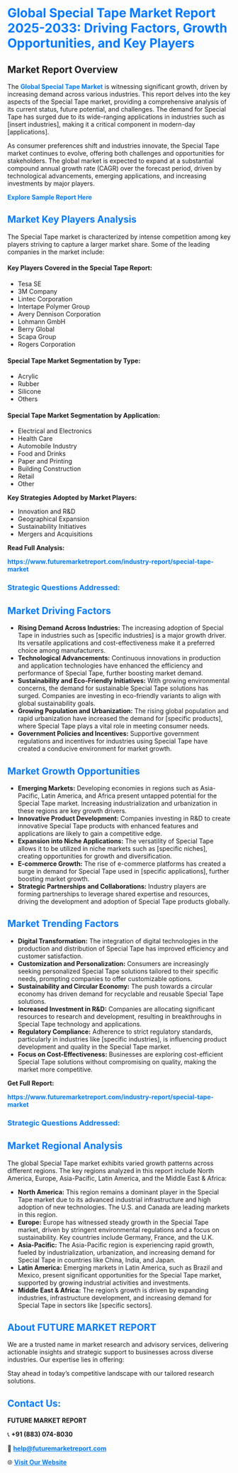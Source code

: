 <h1 style="color: #007BFF;">Global Special Tape Market Report 2025-2033: Driving Factors, Growth Opportunities, and Key Players</h1>

<section id="overview">
<h2>Market Report Overview</h2>
<p>The <a href="https://www.futuremarketreport.com/industry-report/special-tape-market" style="color: #007BFF; text-decoration: none;"><strong>Global Special Tape Market</strong></a> is witnessing significant growth, driven by increasing demand across various industries. This report delves into the key aspects of the Special Tape market, providing a comprehensive analysis of its current status, future potential, and challenges. The demand for Special Tape has surged due to its wide-ranging applications in industries such as [insert industries], making it a critical component in modern-day [applications].</p>
<p>As consumer preferences shift and industries innovate, the Special Tape market continues to evolve, offering both challenges and opportunities for stakeholders. The global market is expected to expand at a substantial compound annual growth rate (CAGR) over the forecast period, driven by technological advancements, emerging applications, and increasing investments by major players.</p>
</section>

<section id="overview">
<p><a href="https://www.futuremarketreport.com/request-sample/reportId=26058" style="color: #007BFF; text-decoration: none;"><strong>Explore Sample Report Here</strong></a></p>
</section>

<section id="key-players">
<h2 style="color: #007BFF;">Market Key Players Analysis</h2>
<p>The Special Tape market is characterized by intense competition among key players striving to capture a larger market share. Some of the leading companies in the market include:</p>
<h4>Key Players Covered in the Special Tape Report:</h4>
<ul><li>Tesa SE</li><li>3M Company</li><li>Lintec Corporation</li><li>Intertape Polymer Group</li><li>Avery Dennison Corporation</li><li>Lohmann GmbH</li><li>Berry Global</li><li>Scapa Group</li><li>Rogers Corporation</li></ul>
<h4>Special Tape Market Segmentation by Type:</h4>
<ul><li>Acrylic</li><li>Rubber</li><li>Silicone</li><li>Others</li></ul>

<h4>Special Tape Market Segmentation by Application:</h4>
<ul><li>Electrical and Electronics</li><li>Health Care</li><li>Automobile Industry</li><li>Food and Drinks</li><li>Paper and Printing</li><li>Building Construction</li><li>Retail</li><li>Other</li></ul>
<p><strong>Key Strategies Adopted by Market Players:</strong></p>
<ul>
<li>Innovation and R&D</li>
<li>Geographical Expansion</li>
<li>Sustainability Initiatives</li>
<li>Mergers and Acquisitions</li>
</ul>
</section>

<section>
<p><strong>Read Full Analysis: </strong></p><a href="https://www.futuremarketreport.com/industry-report/special-tape-market" style="color: #007BFF; text-decoration: none;"><strong>https://www.futuremarketreport.com/industry-report/special-tape-market</strong></a>
<h3 style="color: #007BFF;">Strategic Questions Addressed:</h3>
</section>

<section id="driving-factors">
<h2 style="color: #007BFF;">Market Driving Factors</h2>
<ul>
<li><strong>Rising Demand Across Industries:</strong> The increasing adoption of Special Tape in industries such as [specific industries] is a major growth driver. Its versatile applications and cost-effectiveness make it a preferred choice among manufacturers.</li>
<li><strong>Technological Advancements:</strong> Continuous innovations in production and application technologies have enhanced the efficiency and performance of Special Tape, further boosting market demand.</li>
<li><strong>Sustainability and Eco-Friendly Initiatives:</strong> With growing environmental concerns, the demand for sustainable Special Tape solutions has surged. Companies are investing in eco-friendly variants to align with global sustainability goals.</li>
<li><strong>Growing Population and Urbanization:</strong> The rising global population and rapid urbanization have increased the demand for [specific products], where Special Tape plays a vital role in meeting consumer needs.</li>
<li><strong>Government Policies and Incentives:</strong> Supportive government regulations and incentives for industries using Special Tape have created a conducive environment for market growth.</li>
</ul>
</section>

<section id="growth-opportunities">
<h2 style="color: #007BFF;">Market Growth Opportunities</h2>
<ul>
<li><strong>Emerging Markets:</strong> Developing economies in regions such as Asia-Pacific, Latin America, and Africa present untapped potential for the Special Tape market. Increasing industrialization and urbanization in these regions are key growth drivers.</li>
<li><strong>Innovative Product Development:</strong> Companies investing in R&D to create innovative Special Tape products with enhanced features and applications are likely to gain a competitive edge.</li>
<li><strong>Expansion into Niche Applications:</strong> The versatility of Special Tape allows it to be utilized in niche markets such as [specific niches], creating opportunities for growth and diversification.</li>
<li><strong>E-commerce Growth:</strong> The rise of e-commerce platforms has created a surge in demand for Special Tape used in [specific applications], further boosting market growth.</li>
<li><strong>Strategic Partnerships and Collaborations:</strong> Industry players are forming partnerships to leverage shared expertise and resources, driving the development and adoption of Special Tape products globally.</li>
</ul>
</section>

<section id="trending-factors">
<h2 style="color: #007BFF;">Market Trending Factors</h2>
<ul>
<li><strong>Digital Transformation:</strong> The integration of digital technologies in the production and distribution of Special Tape has improved efficiency and customer satisfaction.</li>
<li><strong>Customization and Personalization:</strong> Consumers are increasingly seeking personalized Special Tape solutions tailored to their specific needs, prompting companies to offer customizable options.</li>
<li><strong>Sustainability and Circular Economy:</strong> The push towards a circular economy has driven demand for recyclable and reusable Special Tape solutions.</li>
<li><strong>Increased Investment in R&D:</strong> Companies are allocating significant resources to research and development, resulting in breakthroughs in Special Tape technology and applications.</li>
<li><strong>Regulatory Compliance:</strong> Adherence to strict regulatory standards, particularly in industries like [specific industries], is influencing product development and quality in the Special Tape market.</li>
<li><strong>Focus on Cost-Effectiveness:</strong> Businesses are exploring cost-efficient Special Tape solutions without compromising on quality, making the market more competitive.</li>
</ul>
</section>

<section>
<p><strong>Get Full Report: </strong></p><a href="https://www.futuremarketreport.com/industry-report/special-tape-market" style="color: #007BFF; text-decoration: none;"><strong>https://www.futuremarketreport.com/industry-report/special-tape-market</strong></a>
<h3 style="color: #007BFF;">Strategic Questions Addressed:</h3>
</section>


<section id="regional-analysis">
<h2 style="color: #007BFF;">Market Regional Analysis</h2>
<p>The global Special Tape market exhibits varied growth patterns across different regions. The key regions analyzed in this report include North America, Europe, Asia-Pacific, Latin America, and the Middle East & Africa:</p>
<ul>
<li><strong>North America:</strong> This region remains a dominant player in the Special Tape market due to its advanced industrial infrastructure and high adoption of new technologies. The U.S. and Canada are leading markets in this region.</li>
<li><strong>Europe:</strong> Europe has witnessed steady growth in the Special Tape market, driven by stringent environmental regulations and a focus on sustainability. Key countries include Germany, France, and the U.K.</li>
<li><strong>Asia-Pacific:</strong> The Asia-Pacific region is experiencing rapid growth, fueled by industrialization, urbanization, and increasing demand for Special Tape in countries like China, India, and Japan.</li>
<li><strong>Latin America:</strong> Emerging markets in Latin America, such as Brazil and Mexico, present significant opportunities for the Special Tape market, supported by growing industrial activities and investments.</li>
<li><strong>Middle East & Africa:</strong> The region’s growth is driven by expanding industries, infrastructure development, and increasing demand for Special Tape in sectors like [specific sectors].</li>
</ul>
</section>

<footer>
<h2 style="color: #007BFF;">About FUTURE MARKET REPORT</h2>
<p>We are a trusted name in market research and advisory services, delivering actionable insights and strategic support to businesses across diverse industries. Our expertise lies in offering:</p>

<p>Stay ahead in today’s competitive landscape with our tailored research solutions.</p>

<h2 style="color: #007BFF;">Contact Us:</h2>
<p><strong>FUTURE MARKET REPORT</strong></p>
<p>📞 <strong>+91 (883) 074-8030</strong></p>
<p>📧 <strong><a href="mailto:help@futuremarketreport.com" style="color: #007BFF;">help@futuremarketreport.com</a></strong></p>
<p>🌐 <strong><a href="https://www.futuremarketreport.com/" style="color: #007BFF;">Visit Our Website</a></strong></p>
</footer>